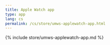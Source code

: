 ```yaml
---
title: Apple Watch app
type: app
lang: cs
permalink: /cs/store/umws-applewatch-app.html
---
```


{% include store/umws-applewatch-app.md %}
